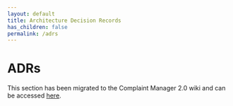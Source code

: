 ```yaml
---
layout: default
title: Architecture Decision Records
has_children: false
permalink: /adrs
---
```


# ADRs

This section has been migrated to the Complaint Manager 2.0 wiki and can be accessed [here](https://impactworkers.github.io/iw-complaint-manager/adrs).
